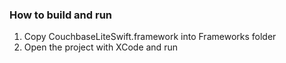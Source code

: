 ### How to build and run

1. Copy CouchbaseLiteSwift.framework into Frameworks folder
2. Open the project with XCode and run
